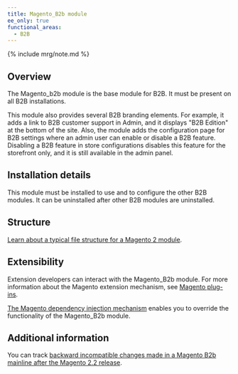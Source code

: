 ```yaml
---
title: Magento_B2b module
ee_only: true
functional_areas:
  - B2B
---
```


{% include mrg/note.md %}

## Overview

The Magento_b2b module is the base module for B2B. It must be present on all B2B installations.

This module also provides several B2B branding elements. For example, it adds a link to B2B customer support in Admin, and it displays "B2B Edition" at the bottom of the site. Also, the module adds the configuration page for B2B settings where an admin user can enable or disable a B2B feature. Disabling a B2B feature in store configurations disables this feature for the storefront only, and it is still available in the admin panel.

## Installation details

This module must be installed to use and to configure the other B2B modules. It can be uninstalled after other B2B modules are uninstalled.

## Structure
 
[Learn about a typical file structure for a Magento 2 module]({{site.baseurl}}/guides/v2.2/extension-dev-guide/build/module-file-structure.html).
 
## Extensibility
 
Extension developers can interact with the Magento_B2b module. For more information about the Magento extension mechanism, see [Magento plug-ins]({{site.baseurl}}/guides/v2.2/extension-dev-guide/plugins.html).
 
[The Magento dependency injection mechanism]({{site.baseurl}}/guides/v2.2/extension-dev-guide/depend-inj.html) enables you to override the functionality of the Magento_B2b module.
 
 
## Additional information
 
You can track [backward incompatible changes made in a Magento B2b mainline after the Magento 2.2 release]({{site.baseurl}}/guides/v2.2/release-notes/changes/b2b_changes.html).
